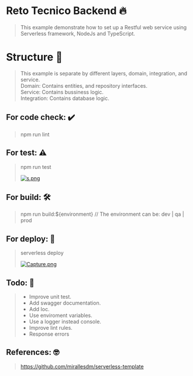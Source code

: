 # Reto Tecnico Backend :fire:
>This example demonstrate how to set up a Restful web service using Serverless framework, NodeJs and TypeScript.

# Structure :onion:

> This example is separate by different layers, domain, integration, and service.<br />
> Domain: Contains entities, and repository interfaces.<br />
> Service: Contains bussiness logic. <br />
> Integration: Contains database logic.

## For code check: :heavy_check_mark:

> npm run lint

## For test: :warning:

> npm run test
>
>[![s.png](https://i.postimg.cc/jjBqZyZ4/s.png)](https://postimg.cc/CZHVKnyR)

## For build: :hammer_and_wrench:

> npm run build:${environment} // The environment can be: dev | qa | prod

## For deploy: :rocket:

> serverless deploy<br />
>
>[![Capture.png](https://i.postimg.cc/vm2xM1X4/Capture.png)](https://postimg.cc/xkH131wQ)

## Todo: :muscle:

> - Improve unit test.
> - Add swagger documentation.
> - Add Ioc.
> - Use enviroment variables.
> - Use a logger instead console.
> - Improve lint rules.
> - Response errors

## References: :nerd_face:

> https://github.com/mirallesdm/serverless-template



